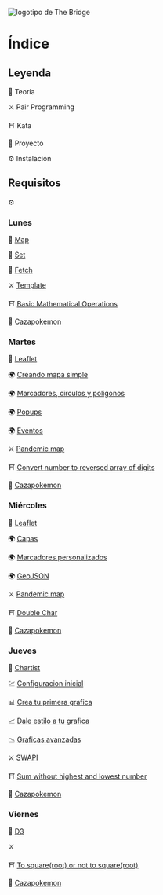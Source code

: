 ![logotipo de The Bridge](https://user-images.githubusercontent.com/27650532/77754601-e8365180-702b-11ea-8bed-5bc14a43f869.png  "logotipo de The Bridge")

# Índice

## Leyenda

:scroll: Teoría

:crossed_swords: Pair Programming

:shinto_shrine: Kata

:european_castle: Proyecto

:gear: Instalación

## Requisitos

:gear: []()

### Lunes

:scroll: [Map]

:scroll: [Set]

:scroll: [Fetch]

:crossed_swords: [Template]

:shinto_shrine: [Basic Mathematical Operations]

:european_castle: [Cazapokemon]

### Martes

:scroll: [Leaflet]

:earth_africa: [Creando mapa simple]

:earth_africa: [Marcadores, circulos y poligonos]

:earth_africa: [Popups]

:earth_africa: [Eventos]

:crossed_swords: [Pandemic map]

:shinto_shrine: [Convert number to reversed array of digits]

:european_castle: [Cazapokemon]

### Miércoles

:scroll: [Leaflet]

:earth_africa: [Capas]

:earth_africa: [Marcadores personalizados]

:earth_africa: [GeoJSON]

:crossed_swords: [Pandemic map]

:shinto_shrine: [Double Char]

:european_castle: [Cazapokemon]

### Jueves

:scroll: [Chartist]

:chart: [Configuracion inicial]

:bar_chart: [Crea tu primera grafica]

:chart_with_upwards_trend: [Dale estilo a tu grafica]

:chart_with_downwards_trend: [Graficas avanzadas]

:crossed_swords: [SWAPI]

:shinto_shrine: [Sum without highest and lowest number]

:european_castle: [Cazapokemon]

### Viernes

:scroll: [D3]()

:crossed_swords: []()

:shinto_shrine: [To square(root) or not to square(root)](https://www.codewars.com/kata/57f6ad55cca6e045d2000627)

:european_castle: [Cazapokemon](https://github.com/TheBridge-FullStackDeveloper/proyectos-caza-pokimon)

[Map]: https://developer.mozilla.org/es/docs/Web/JavaScript/Referencia/Objetos_globales/Map "Map"
[Set]: https://developer.mozilla.org/es/docs/Web/JavaScript/Referencia/Objetos_globales/Set "Set"
[Fetch]: https://developer.mozilla.org/en-US/docs/Web/API/Fetch_API/Using_Fetch "Fetch"
[Template]: https://github.com/TheBridge-FullStackDeveloper/visualizacion-y-consumo-api-pp-template "Template"
[Basic Mathematical Operations]: https://www.codewars.com/kata/57356c55867b9b7a60000bd7 "Basic Mathematical Operations"

[Leaflet]: https://leafletjs.com "Leaflet"
[Creando mapa simple]: https://leafletjs.com/examples/quick-start#preparing-your-page "Creando mapa simple"
[Marcadores, circulos y poligonos]: https://leafletjs.com/examples/quick-start#markers-circles-and-polygons "Marcadores, circulos y poligonos"
[Popups]: https://leafletjs.com/examples/quick-start#working-with-popups "Popups"
[Eventos]: https://leafletjs.com/examples/quick-start#dealing-with-events "Eventos"
[Pandemic map]: https://github.com/TheBridge-FullStackDeveloper/visualizacion-y-consumo-api-pp-pandemic-map "Pandemic map"
[Convert number to reversed array of digits]: https://www.codewars.com/kata/5583090cbe83f4fd8c000051 "Convert number to reversed array of digits"
[Capas]: https://leafletjs.com/examples/layers-control "Capas"
[Marcadores personalizados]: https://leafletjs.com/examples/custom-icons "Marcadores personalizados"
[GeoJSON]: https://leafletjs.com/examples/geojson "GeoJSON"
[Pandemic map]: https://github.com/TheBridge-FullStackDeveloper/visualizacion-y-consumo-api-pp-pandemic-map "Pandemic map"
[Double Char]: https://www.codewars.com/kata/56b1f01c247c01db92000076 "Double Char"

[Chartist]: https://gionkunz.github.io/chartist-js/index.html "Chartist"
[Configuracion inicial]: https://gionkunz.github.io/chartist-js/getting-started.html#download-and-setup "Configuracion inicial"
[Crea tu primera grafica]: https://gionkunz.github.io/chartist-js/getting-started.html#create-your-first-chart "Crea tu primera grafica"
[Dale estilo a tu grafica]: https://gionkunz.github.io/chartist-js/getting-started.html#styling-your-chart "Dale estilo a tu grafica"
[Graficas avanzadas]: https://gionkunz.github.io/chartist-js/getting-started.html#advanced "Graficas avanzadas"
[SWAPI]: https://github.com/TheBridge-FullStackDeveloper/visualizacion-y-consumo-api-pp-swapi "SWAPI"
[Sum without highest and lowest number]: https://www.codewars.com/kata/576b93db1129fcf2200001e6 "Sum without highest and lowest number"

[Cazapokemon]: https://github.com/TheBridge-FullStackDeveloper/proyectos-caza-pokimon "Cazapokemon"
